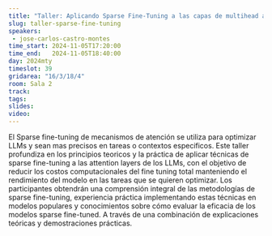 ```yaml
---
title: "Taller: Aplicando Sparse Fine-Tuning a las capas de multihead attention en LLMs"
slug: taller-sparse-fine-tuning
speakers:
 - jose-carlos-castro-montes
time_start: 2024-11-05T17:20:00
time_end:   2024-11-05T18:40:00
day: 2024mty
timeslot: 39
gridarea: "16/3/18/4"
room: Sala 2
track: 
tags:
slides: 
video: 
---
```


El Sparse fine-tuning de mecanismos de atención se utiliza para optimizar LLMs y sean mas precisos en tareas o contextos especificos. Este taller profundiza en los principios teoricos y la práctica de aplicar técnicas de sparse fine-tuning a las attention layers de los LLMs, con el objetivo de reducir los costos computacionales del fine tuning total manteniendo el rendimiento del modelo en las tareas que se quieren optimizar. Los participantes obtendrán una comprensión integral de las metodologías de sparse fine-tuning, experiencia práctica implementando estas técnicas en modelos populares y conocimientos sobre cómo evaluar la eficacia de los modelos sparse fine-tuned. A través de una combinación de explicaciones teóricas y demostraciones prácticas.
